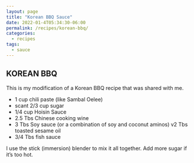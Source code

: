 ```yaml
---
layout: page
title: "Korean BBQ Sauce"
date: 2022-01-4T05:34:30-06:00
permalink: /recipes/korean-bbq/
categories:
  - recipes
tags:
  - sauce
---
```

## KOREAN BBQ
This is my modification of a Korean BBQ recipe that was shared with me.

- 1 cup chili paste (like Sambal Oelee)
- scant 2/3 cup sugar
- 1/4 cup Hoisin Sauce
- 2.5 Tbs Chinese cooking wine
- 3 Tbs Soy sauce (or a combination of soy and coconut aminos)
v2 Tbs toasted sesame oil
- 3/4 Tbs fish sauce

I use the stick (immersion) blender to mix it all together. Add more sugar if it’s too hot.
